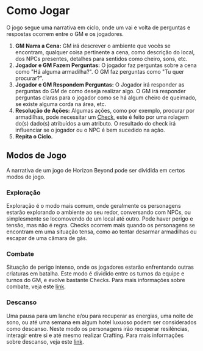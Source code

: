# Como Jogar

O jogo segue uma narrativa em ciclo, onde um vai e volta de perguntas e respostas ocorrem entre o GM e os jogadores.

1. **GM Narra a Cena:** GM irá descrever o ambiente que vocês se encontram, qualquer coisa pertinente a cena, como descrição do local, dos NPCs presentes, detalhes para sentidos como cheiro, sons, etc.
2. **Jogador e GM Fazem Perguntas:** O jogador faz perguntas sobre a cena como "Há alguma armadilha?". O GM faz perguntas como "Tu quer procurar?".
3. **Jogador e GM Respondem Perguntas:** O Jogador irá responder as perguntas do GM de como deseja realizar algo. O GM irá responder perguntas claras para o jogador como se há algum cheiro de queimado, se existe alguma corda na área, etc.
4. **Resolução de Ações:** Algumas ações, como por exemplo, procurar por armadilhas, pode necessitar um [Check](./checks.md), este é feito por uma rolagem do(s) dado(s) atribuídos a um atributo. O resultado do check irá influenciar se o jogador ou o NPC é bem sucedido na ação.
5. **Repita o Ciclo.**

## Modos de Jogo

A narrativa de um jogo de Horizon Beyond pode ser dividida em certos modos de jogo.

### Exploração

Exploração é o modo mais comum, onde geralmente os personagens estarão explorando o ambiente ao seu redor, conversando com NPCs, ou simplesmente se locomovendo de um local até outro. Pode haver perigo e tensão, mas não é regra. Checks ocorrem mais quando os personagens se encontram em uma situação tensa, como ao tentar desarmar armadilhas ou escapar de uma câmara de gás.

### Combate

Situação de perigo intenso, onde os jogadores estarão enfrentando outras criaturas em batalha. Este modo é dividido entre os turnos da equipe e turnos do GM, e evolve bastante Checks. Para mais informações sobre combate, veja este [link]().

### Descanso

Uma pausa para um lanche e/ou para recuperar as energias, uma noite de sono, ou até uma semana em algum hotel luxuoso podem ser considerados como descanso. Neste modo os personagens irão recuperar resilências, interagir entre si e até mesmo realizar Crafting. Para mais informações sobre descanso, veja este [link]().